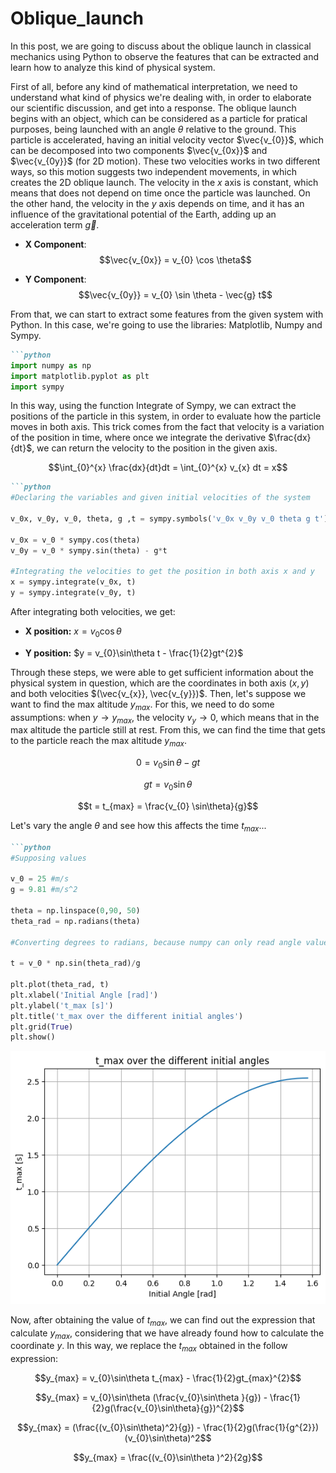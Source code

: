 # Oblique_launch
In this post, we are going to discuss about the oblique launch in classical mechanics using Python to observe the features that can be extracted and learn how to analyze this kind of physical system.

First of all, before any kind of mathematical interpretation, we need to understand what kind of physics we're dealing with, in order to elaborate our scientific discussion, and get into a response. The oblique launch begins with an object, which can be considered as a particle for pratical purposes, being launched with an angle $\theta$ relative to the ground. This particle is accelerated, having an initial velocity vector $\vec{v_{0}}$, which can be decomposed into two components $\vec{v_{0x}}$ and $\vec{v_{0y}}$ (for 2D motion). These two velocities works in two different ways, so this motion suggests two independent movements, in which creates the 2D oblique launch. The velocity in the $x$ axis is constant, which means that does not depend on time once the particle was launched. On the other hand, the velocity in the $y$ axis depends on time, and it has an influence of the gravitational potential of the Earth, adding up an acceleration term $\vec{g}$.

- **X Component**:
  $$\vec{v_{0x}} = v_{0} \cos \theta$$

- **Y Component**:
  $$\vec{v_{0y}} = v_{0} \sin \theta - \vec{g} t$$
  
From that, we can start to extract some features from the given system with Python. In this case, we're going to use the libraries: Matplotlib, Numpy and Sympy.

```markdown
```python
import numpy as np
import matplotlib.pyplot as plt
import sympy
```
In this way, using the function Integrate of Sympy, we can extract the positions of the particle in this system, in order to evaluate how the particle moves in both axis. This trick comes from the fact that velocity is a variation of the position in time, where once we integrate the derivative $\frac{dx}{dt}$, we can return the velocity to the position in the given axis.

$$\int_{0}^{x} \frac{dx}{dt}dt = \int_{0}^{x} v_{x} dt = x$$

```markdown
```python
#Declaring the variables and given initial velocities of the system 

v_0x, v_0y, v_0, theta, g ,t = sympy.symbols('v_0x v_0y v_0 theta g t')

v_0x = v_0 * sympy.cos(theta)
v_0y = v_0 * sympy.sin(theta) - g*t

#Integrating the velocities to get the position in both axis x and y 
x = sympy.integrate(v_0x, t)
y = sympy.integrate(v_0y, t)
```

After integrating both velocities, we get: 

- **X position:**
$x = v_{0}\cos\theta$

- **Y position:**
$y = v_{0}\sin\theta t - \frac{1}{2}gt^{2}$

Through these steps, we were able to get sufficient information about the physical system in question, which are the coordinates in both axis $(x,y)$ and both velocities $(\vec{v_{x}}, \vec{v_{y}})$. Then, let's suppose we want to find the max altitude $y_{max}$. For this, we need to do some assumptions: when $y \rightarrow y_{max}$, the velocity $v_{y} \rightarrow 0$, which means that in the max altitude the particle still at rest. From this, we can find the time that gets to the particle reach the max altitude $y_{max}$. 

$$0 = v_{0}\sin\theta - gt$$

$$gt = v_{0}\sin\theta$$

$$t = t_{max} = \frac{v_{0} \sin\theta}{g}$$

Let's vary the angle $\theta$ and see how this affects the time $t_{max}$... 

```markdown
```python
#Supposing values

v_0 = 25 #m/s
g = 9.81 #m/s^2

theta = np.linspace(0,90, 50)
theta_rad = np.radians(theta)

#Converting degrees to radians, because numpy can only read angle values in radians

t = v_0 * np.sin(theta_rad)/g

plt.plot(theta_rad, t)
plt.xlabel('Initial Angle [rad]')
plt.ylabel('t_max [s]')
plt.title('t_max over the different initial angles')
plt.grid(True)
plt.show()
```
![Figure 1: Varying the angle to understand how the $t_{max} changes.$](download.png)

Now, after obtaining the value of $t_{max}$, we can find out the expression that calculate $y_{max}$, considering that we have already found how to calculate the coordinate $y$. In this way, we replace the $t_{max}$ obtained in the follow expression: 


$$y_{max} = v_{0}\sin\theta t_{max} - \frac{1}{2}gt_{max}^{2}$$

$$y_{max} = v_{0}\sin\theta (\frac{v_{0}\sin\theta }{g}) - \frac{1}{2}g(\frac{v_{0}\sin\theta}{g})^{2}$$

$$y_{max} = (\frac{(v_{0}\sin\theta)^2}{g}) - \frac{1}{2}g(\frac{1}{g^{2}})(v_{0}\sin\theta)^2$$

$$y_{max} = \frac{(v_{0}\sin\theta )^2}{2g}$$
